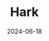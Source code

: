 ---  
layout: startup_page  
title: "Hark"  
id: "sendhark.com"  
permalink: "/harksendhark.com06182024/"  
website: "https://www.sendhark.com/"  
funding_round: "Seed"  
funding_amount: "$3.5M"  
investors: "Oceans Ventures, Converge VC, Atman Capital, Alumni Ventures, BDMI Fund, Tenzing Capital"  
about: "Hark is a Voice of Customer (VoC) platform that allows customers to communicate with brands asynchronously through video and audio. It uses AI to analyze sentiment, speed up issue resolution, and provide deeper customer insights than traditional methods. The platform aims to improve customer communication and satisfaction, ultimately boosting sales and efficiency."  
markets: "Customer Service, AI, SaaS, Retail, Ecommerce"  
hq: "New York, New York, United States"  
founded_year: "2021"  
linkedin: "https://www.linkedin.com/company/send-hark"  
twitter: ""  
instagram: ""  
facebook: ""  
crunchbase: "https://www.crunchbase.com/organization/hark-e6ea"  
pitchbook: "https://pitchbook.com/profiles/company/442747-63"  

date_display: "18-Jun-2024"  
date: "2024-06-18"

# SEO Optimization  
meta_title: "Hark - Seed Funding ($3.5M)"  
meta_description: "Hark, Hark is a Voice of Customer (VoC) platform that allows customers to communicate with brands asynchronously through video and audio. It uses AI to anal..."  
meta_keywords: "Hark, Customer Service, AI, SaaS, Retail, Ecommerce, Seed funding"  
canonical_url: "https://startup.projectstartups.com/harksendhark.com06182024/"  
---